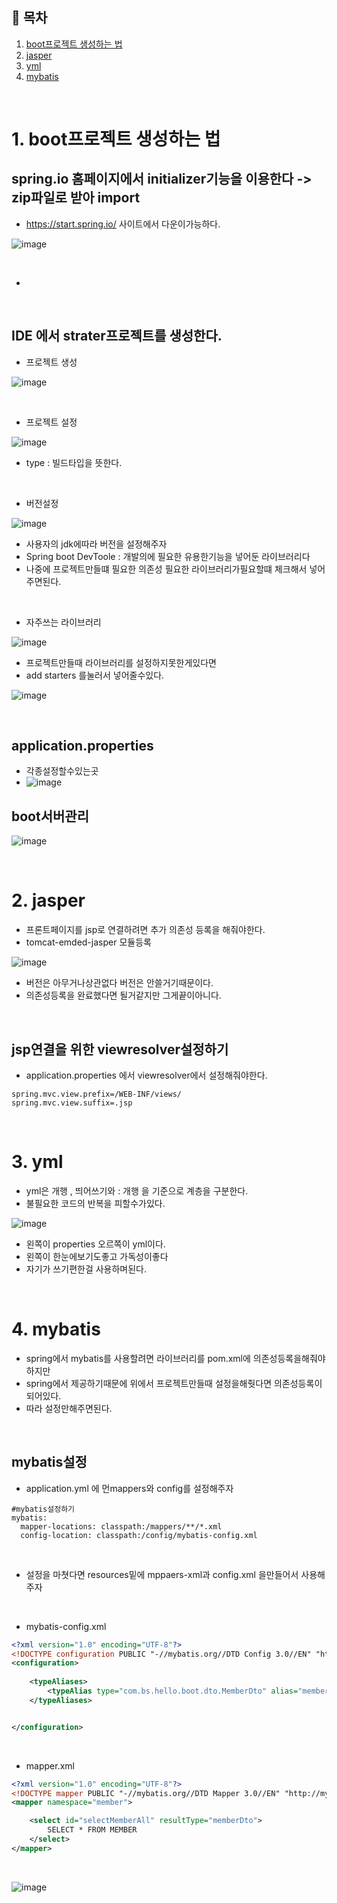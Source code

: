 ## 🔖 목차
1. [boot프로젝트 생성하는 법](#1-boot프로젝트-생성하는-법)<br/>
2. [jasper](#2-jasper)<br/>
3. [yml](#3-yml)<br/>
4. [mybatis](#4-mybatis)<br/>






<br/>

# 1. boot프로젝트 생성하는 법

## spring.io 홈페이지에서 initializer기능을 이용한다 -> zip파일로 받아 import
- https://start.spring.io/ 사이트에서 다운이가능하다.

![image](https://github.com/inhoru/TIL/assets/126074577/bbcf94cd-f430-4ace-9261-259a8b4bb094)

<br/>

-
<br/>


## IDE 에서 strater프로젝트를 생성한다.

- 프로젝트 생성


![image](https://github.com/inhoru/TIL/assets/126074577/051c0d75-43dd-4657-a1cb-33b296fcc862)

<br/>

- 프로젝트 설정


![image](https://github.com/inhoru/TIL/assets/126074577/eb63eb06-aa39-4cca-9397-93a08496cafc)

- type : 빌드타입을 뜻한다.



<br/>


- 버전설정

![image](https://github.com/inhoru/TIL/assets/126074577/acd7632e-31b0-421a-9906-3ce41b8ae796)


- 사용자의 jdk에따라 버전을 설정해주자
- Spring boot DevToole : 개발의에 필요한 유용한기능을 넣어둔 라이브러리다
- 나중에 프로젝트만들떄 필요한 의존성 필요한 라이브러리가필요할떄 체크해서 넣어주면된다.

<br/>

- 자주쓰는 라이브러리

![image](https://github.com/inhoru/TIL/assets/126074577/442c9d62-2635-4d7e-8357-896185471cac)

- 프로젝트만들때 라이브러리를 설정하지못한게있다면
- add starters 를눌러서 넣어줄수있다.

![image](https://github.com/inhoru/TIL/assets/126074577/80cffaae-6c03-4868-8cc2-3c267f77f6ee)


<br/>


## application.properties
- 각종설정할수있는곳
- ![image](https://github.com/inhoru/TIL/assets/126074577/1f7705c8-0a16-417a-a63a-9d321f397d6f)


## boot서버관리
![image](https://github.com/inhoru/TIL/assets/126074577/0d825f33-1dab-4b21-a027-fb7f38ea0e5f)


<br/>

# 2. jasper
- 프론트페이지를 jsp로 연결하려면 추가 의존성 등록을 해줘야한다.
- tomcat-emded-jasper 모듈등록

![image](https://github.com/inhoru/TIL/assets/126074577/1b0b348e-2dac-4025-9dfe-7c11a86fc4f9)

- 버전은 아무거나상관없다 버전은 안쓸거기때문이다.
- 의존성등록을 완료했다면 될거같지만 그게끝이아니다.


<br/>

## jsp연결을 위한 viewresolver설정하기
- application.properties 에서 viewresolver에서 설정해줘야한다.

```
spring.mvc.view.prefix=/WEB-INF/views/
spring.mvc.view.suffix=.jsp
```

<br/>

# 3. yml
- yml은 개행 , 띄어쓰기와  : 개행 을 기준으로 계층을 구분한다.
- 불필요한 코드의 반복을 피할수가있다.

![image](https://github.com/inhoru/TIL/assets/126074577/d7d95566-693d-478d-951b-5c489cb22cc2)



- 왼쪽이 properties 오르쪽이 yml이다.
- 왼쪽이 한눈에보기도좋고 가독성이좋다
- 자기가 쓰기편한걸 사용하며된다.

<br/>

# 4. mybatis
- spring에서 mybatis를 사용할려면 라이브러리를 pom.xml에 의존성등록을해줘야하지만
- spring에서 제공하기때문에 위에서 프로젝트만들때 설정을해줫다면 의존성등록이되어있다.
- 따라 설정만해주면된다.

<br/>

## mybatis설정
- application.yml 에 먼mappers와 config를 설정해주자

```
#mybatis설정하기
mybatis: 
  mapper-locations: classpath:/mappers/**/*.xml
  config-location: classpath:/config/mybatis-config.xml
```

<br/>

- 설정을 마쳣다면 resources밑에 mppaers-xml과 config.xml 을만들어서 사용해주자


<br/>

- mybatis-config.xml

```xml
<?xml version="1.0" encoding="UTF-8"?>
<!DOCTYPE configuration PUBLIC "-//mybatis.org//DTD Config 3.0//EN" "http://mybatis.org/dtd/mybatis-3-config.dtd" >
<configuration>
	
	<typeAliases>
		<typeAlias type="com.bs.hello.boot.dto.MemberDto" alias="memberDto"/>
	</typeAliases>


</configuration>

 ```
<br/>

- mapper.xml

```xml
<?xml version="1.0" encoding="UTF-8"?>
<!DOCTYPE mapper PUBLIC "-//mybatis.org//DTD Mapper 3.0//EN" "http://mybatis.org/dtd/mybatis-3-mapper.dtd" >
<mapper namespace="member">

	<select id="selectMemberAll" resultType="memberDto">
		SELECT * FROM MEMBER
	</select>
</mapper>
```

<br/>

![image](https://github.com/inhoru/TIL/assets/126074577/1f9172bc-453e-4775-8e55-fc66c5457ddb)

<br/>



 




